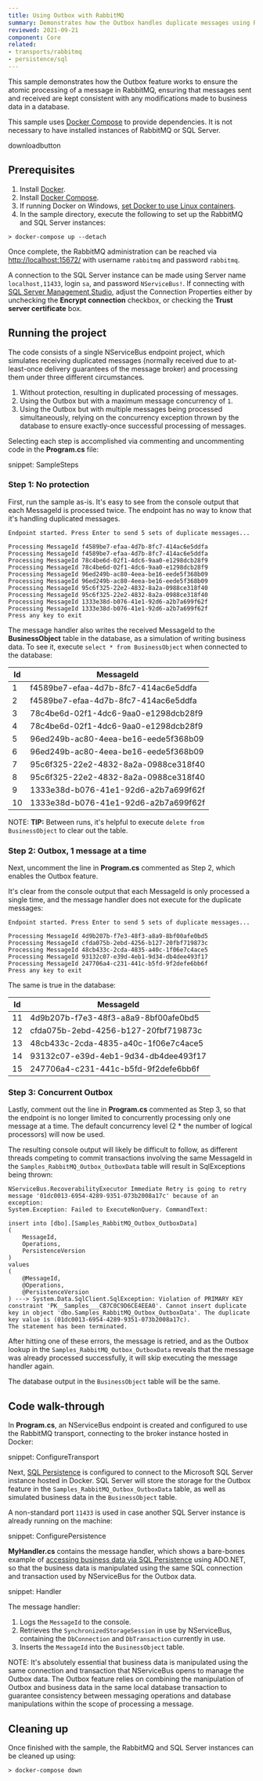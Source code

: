 ```yaml
---
title: Using Outbox with RabbitMQ
summary: Demonstrates how the Outbox handles duplicate messages using RabbitMQ and SQL Server hosted in Docker containers.
reviewed: 2021-09-21
component: Core
related:
- transports/rabbitmq
- persistence/sql
---
```


This sample demonstrates how the Outbox feature works to ensure the atomic processing of a message in RabbitMQ, ensuring that messages sent and received are kept consistent with any modifications made to business data in a database.

This sample uses [Docker Compose](https://docs.docker.com/compose/) to provide dependencies. It is not necessary to have installed instances of RabbitMQ or SQL Server.

downloadbutton

## Prerequisites

1. Install [Docker](https://www.docker.com/products/docker-desktop).
2. Install [Docker Compose](https://docs.docker.com/compose/install/).
3. If running Docker on Windows, [set Docker to use Linux containers](https://docs.docker.com/docker-for-windows/#switch-between-windows-and-linux-containers).
4. In the sample directory, execute the following to set up the RabbitMQ and SQL Server instances:

```dos
> docker-compose up --detach
```

Once complete, the RabbitMQ administration can be reached via [http://localhost:15672/](http://localhost:15672/) with username `rabbitmq` and password `rabbitmq`.

A connection to the SQL Server instance can be made using Server name `localhost,11433`, login `sa`, and password `NServiceBus!`. If connecting with [SQL Server Management Studio](https://www.hanselman.com/blog/DownloadSQLServerExpress.aspx), adjust the Connection Properties either by unchecking the **Encrypt connection** checkbox, or checking the **Trust server certificate** box.


## Running the project

The code consists of a single NServiceBus endpoint project, which simulates receiving duplicated messages (normally received due to at-least-once delivery guarantees of the message broker) and processing them under three different circumstances.

1. Without protection, resulting in duplicated processing of messages.
2. Using the Outbox but with a maximum message concurrency of `1`.
3. Using the Outbox but with multiple messages being processed simultaneously, relying on the concurrency exception thrown by the database to ensure exactly-once successful processing of messages.

Selecting each step is accomplished via commenting and uncommenting code in the **Program.cs** file:

snippet: SampleSteps


### Step 1: No protection

First, run the sample as-is. It's easy to see from the console output that each MessageId is processed twice. The endpoint has no way to know that it's handling duplicated messages.

```
Endpoint started. Press Enter to send 5 sets of duplicate messages...

Processing MessageId f4589be7-efaa-4d7b-8fc7-414ac6e5ddfa
Processing MessageId f4589be7-efaa-4d7b-8fc7-414ac6e5ddfa
Processing MessageId 78c4be6d-02f1-4dc6-9aa0-e1298dcb28f9
Processing MessageId 78c4be6d-02f1-4dc6-9aa0-e1298dcb28f9
Processing MessageId 96ed249b-ac80-4eea-be16-eede5f368b09
Processing MessageId 96ed249b-ac80-4eea-be16-eede5f368b09
Processing MessageId 95c6f325-22e2-4832-8a2a-0988ce318f40
Processing MessageId 95c6f325-22e2-4832-8a2a-0988ce318f40
Processing MessageId 1333e38d-b076-41e1-92d6-a2b7a699f62f
Processing MessageId 1333e38d-b076-41e1-92d6-a2b7a699f62f
Press any key to exit
```

The message handler also writes the received MessageId to the **BusinessObject** table in the database, as a simulation of writing business data. To see it, execute `select * from BusinessObject` when connected to the database:

| Id | MessageId |
|----|--------------------------------------|
| 1 | f4589be7-efaa-4d7b-8fc7-414ac6e5ddfa |
| 2 | f4589be7-efaa-4d7b-8fc7-414ac6e5ddfa |
| 3 | 78c4be6d-02f1-4dc6-9aa0-e1298dcb28f9 |
| 4 | 78c4be6d-02f1-4dc6-9aa0-e1298dcb28f9 |
| 5 | 96ed249b-ac80-4eea-be16-eede5f368b09 |
| 6 | 96ed249b-ac80-4eea-be16-eede5f368b09 |
| 7 | 95c6f325-22e2-4832-8a2a-0988ce318f40 |
| 8 | 95c6f325-22e2-4832-8a2a-0988ce318f40 |
| 9 | 1333e38d-b076-41e1-92d6-a2b7a699f62f |
| 10 | 1333e38d-b076-41e1-92d6-a2b7a699f62f |

NOTE: **TIP:** Between runs, it's helpful to execute `delete from BusinessObject` to clear out the table.


### Step 2: Outbox, 1 message at a time

Next, uncomment the line in **Program.cs** commented as Step 2, which enables the Outbox feature.

It's clear from the console output that each MessageId is only processed a single time, and the message handler does not execute for the duplicate messages:

```
Endpoint started. Press Enter to send 5 sets of duplicate messages...

Processing MessageId 4d9b207b-f7e3-48f3-a8a9-8bf00afe0bd5
Processing MessageId cfda075b-2ebd-4256-b127-20fbf719873c
Processing MessageId 48cb433c-2cda-4835-a40c-1f06e7c4ace5
Processing MessageId 93132c07-e39d-4eb1-9d34-db4dee493f17
Processing MessageId 247706a4-c231-441c-b5fd-9f2defe6bb6f
Press any key to exit
```

The same is true in the database:

| Id | MessageId |
|----|--------------------------------------|
| 11 | 4d9b207b-f7e3-48f3-a8a9-8bf00afe0bd5 |
| 12 | cfda075b-2ebd-4256-b127-20fbf719873c |
| 13 | 48cb433c-2cda-4835-a40c-1f06e7c4ace5 |
| 14 | 93132c07-e39d-4eb1-9d34-db4dee493f17 |
| 15 | 247706a4-c231-441c-b5fd-9f2defe6bb6f |

### Step 3: Concurrent Outbox

Lastly, comment out the line in **Program.cs** commented as Step 3, so that the endpoint is no longer limited to concurrently processing only one message at a time. The default concurrency level (2 * the number of logical processors) will now be used.

The resulting console output will likely be difficult to follow, as different threads competing to commit transactions involving the same MessageId in the `Samples_RabbitMQ_Outbox_OutboxData` table will result in SqlExceptions being thrown:

```
NServiceBus.RecoverabilityExecutor Immediate Retry is going to retry message '01dc0013-6954-4289-9351-073b2008a17c' because of an exception:
System.Exception: Failed to ExecuteNonQuery. CommandText:

insert into [dbo].[Samples_RabbitMQ_Outbox_OutboxData]
(
    MessageId,
    Operations,
    PersistenceVersion
)
values
(
    @MessageId,
    @Operations,
    @PersistenceVersion
) ---> System.Data.SqlClient.SqlException: Violation of PRIMARY KEY constraint 'PK__Samples___C87C0C9D6CE4EEA0'. Cannot insert duplicate key in object 'dbo.Samples_RabbitMQ_Outbox_OutboxData'. The duplicate key value is (01dc0013-6954-4289-9351-073b2008a17c).
The statement has been terminated.
```

After hitting one of these errors, the message is retried, and as the Outbox lookup in the `Samples_RabbitMQ_Outbox_OutboxData` reveals that the message was already processed successfully, it will skip executing the message handler again.

The database output in the `BusinessObject` table will be the same.

## Code walk-through

In **Program.cs**, an NServiceBus endpoint is created and configured to use the RabbitMQ transport, connecting to the broker instance hosted in Docker:

snippet: ConfigureTransport

Next, [SQL Persistence](/persistence/sql/) is configured to connect to the Microsoft SQL Server instance hosted in Docker. SQL Server will store the storage for the Outbox feature in the `Samples_RabbitMQ_Outbox_OutboxData` table, as well as simulated business data in the `BusinessObject` table.

A non-standard port `11433` is used in case another SQL Server instance is already running on the machine:

snippet: ConfigurePersistence

**MyHandler.cs** contains the message handler, which shows a bare-bones example of [accessing business data via SQL Persistence](/persistence/sql/accessing-data.md) using ADO.NET, so that the business data is manipulated using the same SQL connection and transaction used by NServiceBus for the Outbox data.

snippet: Handler

The message handler:

1. Logs the `MessageId` to the console.
2. Retrieves the `SynchronizedStorageSession` in use by NServiceBus, containing the `DbConnection` and `DbTransaction` currently in use.
3. Inserts the `MessageId` into the `BusinessObject` table.

NOTE: It's absolutely essential that business data is manipulated using the same connection and transaction that NServiceBus opens to manage the Outbox data. The Outbox feature relies on combining the manipulation of Outbox and business data in the same local database transaction to guarantee consistency between messaging operations and database manipulations within the scope of processing a message.


## Cleaning up

Once finished with the sample, the RabbitMQ and SQL Server instances can be cleaned up using:

```dos
> docker-compose down
```
